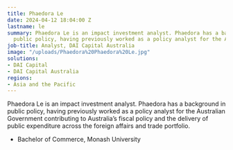 ```yaml
---
title: Phaedora Le
date: 2024-04-12 18:04:00 Z
lastname: le
summary: Phaedora Le is an impact investment analyst. Phaedora has a background in
  public policy, having previously worked as a policy analyst for the Australian Government.
job-title: Analyst, DAI Capital Australia
image: "/uploads/Phaedora%20Phaedora%20Le.jpg"
solutions:
- DAI Capital
- DAI Capital Australia
regions:
- Asia and the Pacific
---
```


Phaedora Le is an impact investment analyst. Phaedora has a background in public policy, having previously worked as a policy analyst for the Australian Government contributing to Australia’s fiscal policy and the delivery of public expenditure across the foreign affairs and trade portfolio.

* Bachelor of Commerce, Monash University